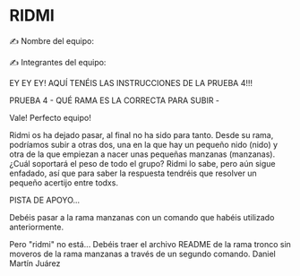 # RIDMI

✍️ Nombre del equipo:

✍️ Integrantes del equipo:

EY EY EY! AQUÍ TENÉIS LAS INSTRUCCIONES DE LA PRUEBA 4!!!

PRUEBA 4 - QUÉ RAMA ES LA CORRECTA PARA SUBIR -

Vale! Perfecto equipo!

Ridmi os ha dejado pasar, al final no ha sido para tanto. Desde su rama, podríamos subir a otras dos, una en la que hay un pequeño nido (nido) y otra de la que empiezan a nacer unas pequeñas manzanas (manzanas). ¿Cuál soportará el peso de todo el grupo? Ridmi lo sabe, pero aún sigue enfadado, así que para saber la respuesta tendréis que resolver un pequeño acertijo entre todxs.

PISTA DE APOYO...

Debéis pasar a la rama manzanas con un comando que habéis utilizado anteriormente.

Pero "ridmi" no está... Debéis traer el archivo README de la rama tronco sin moveros de la rama manzanas a través de un segundo comando.
Daniel Martín Juárez